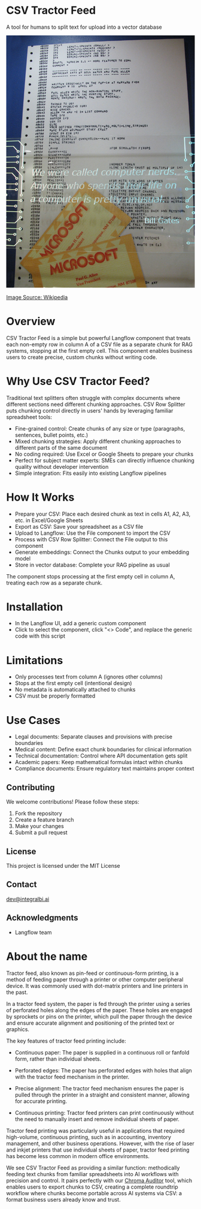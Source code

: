 # CSV Tractor Feed

A tool for humans to split text for upload into a vector database 

![image of tractor feed paper](https://raw.githubusercontent.com/integral-business-intelligence/csv-tractor-feed/refs/heads/main/Altair_Basic_Sign.jpg)

[Image Source: Wikipedia](https://en.wikipedia.org/wiki/Paul_Allen#Microsoft)

# Overview

CSV Tractor Feed is a simple but powerful Langflow component that treats each non-empty row in column A of a CSV file as a separate chunk for RAG systems, stopping at the first empty cell. This component enables business users to create precise, custom chunks without writing code.

# Why Use CSV Tractor Feed?

Traditional text splitters often struggle with complex documents where different sections need different chunking approaches. CSV Row Splitter puts chunking control directly in users' hands by leveraging familiar spreadsheet tools:

- Fine-grained control: Create chunks of any size or type (paragraphs, sentences, bullet points, etc.)
- Mixed chunking strategies: Apply different chunking approaches to different parts of the same document
- No coding required: Use Excel or Google Sheets to prepare your chunks
- Perfect for subject matter experts: SMEs can directly influence chunking quality without developer intervention
- Simple integration: Fits easily into existing Langflow pipelines

# How It Works

- Prepare your CSV: Place each desired chunk as text in cells A1, A2, A3, etc. in Excel/Google Sheets
- Export as CSV: Save your spreadsheet as a CSV file
- Upload to Langflow: Use the File component to import the CSV
- Process with CSV Row Splitter: Connect the File output to this component
- Generate embeddings: Connect the Chunks output to your embedding model
- Store in vector database: Complete your RAG pipeline as usual

The component stops processing at the first empty cell in column A, treating each row as a separate chunk.

# Installation

- In the Langflow UI, add a generic custom component
- Click to select the component, click "<> Code", and replace the generic code with this script

# Limitations

- Only processes text from column A (ignores other columns)
- Stops at the first empty cell (intentional design)
- No metadata is automatically attached to chunks
- CSV must be properly formatted

# Use Cases

- Legal documents: Separate clauses and provisions with precise boundaries
- Medical content: Define exact chunk boundaries for clinical information
- Technical documentation: Control where API documentation gets split
- Academic papers: Keep mathematical formulas intact within chunks
- Compliance documents: Ensure regulatory text maintains proper context

## Contributing

We welcome contributions! Please follow these steps:

1. Fork the repository
2. Create a feature branch
3. Make your changes
4. Submit a pull request

## License

This project is licensed under the MIT License

## Contact

dev@integralbi.ai

## Acknowledgments

- Langflow team

# About the name

Tractor feed, also known as pin-feed or continuous-form printing, is a method of feeding paper through a printer or other computer peripheral device. It was commonly used with dot-matrix printers and line printers in the past.

In a tractor feed system, the paper is fed through the printer using a series of perforated holes along the edges of the paper. These holes are engaged by sprockets or pins on the printer, which pull the paper through the device and ensure accurate alignment and positioning of the printed text or graphics.

The key features of tractor feed printing include:

- Continuous paper: The paper is supplied in a continuous roll or fanfold form, rather than individual sheets.

- Perforated edges: The paper has perforated edges with holes that align with the tractor feed mechanism in the printer.

- Precise alignment: The tractor feed mechanism ensures the paper is pulled through the printer in a straight and consistent manner, allowing for accurate printing.

- Continuous printing: Tractor feed printers can print continuously without the need to manually insert and remove individual sheets of paper.

Tractor feed printing was particularly useful in applications that required high-volume, continuous printing, such as in accounting, inventory management, and other business operations. However, with the rise of laser and inkjet printers that use individual sheets of paper, tractor feed printing has become less common in modern office environments.

We see CSV Tractor Feed as providing a similar function: methodically feeding text chunks from familiar spreadsheets into AI workflows with precision and control. It pairs perfectly with our [Chroma Auditor](https://github.com/integral-business-intelligence/chroma-auditor) tool, which enables users to export chunks to CSV, creating a complete roundtrip workflow where chunks become portable across AI systems via CSV: a format business users already know and trust.
